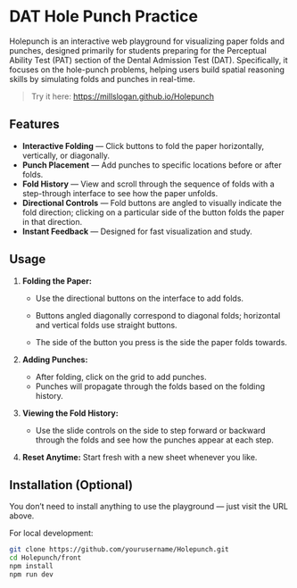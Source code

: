 # DAT Hole Punch Practice
Holepunch is an interactive web playground for visualizing paper folds and punches, designed primarily for students preparing for the Perceptual Ability Test (PAT) section of the Dental Admission Test (DAT). Specifically, it focuses on the hole-punch problems, helping users build spatial reasoning skills by simulating folds and punches in real-time.

> Try it here: https://millslogan.github.io/Holepunch

## Features
* **Interactive Folding** — Click buttons to fold the paper horizontally, vertically, or diagonally.
* **Punch Placement** — Add punches to specific locations before or after folds.
* **Fold History** — View and scroll through the sequence of folds with a step-through interface to see how the paper unfolds.
* **Directional Controls** — Fold buttons are angled to visually indicate the fold direction; clicking on a particular side of the button folds the paper in that direction.
* **Instant Feedback** — Designed for fast visualization and study.

## Usage
1. **Folding the Paper:**
   - Use the directional buttons on the interface to add folds.

   - Buttons angled diagonally correspond to diagonal folds; horizontal and vertical folds use straight buttons.

   - The side of the button you press is the side the paper folds towards.

2. **Adding Punches:**
   - After folding, click on the grid to add punches.
   - Punches will propagate through the folds based on the folding history.

3. **Viewing the Fold History:**

   - Use the slide controls on the side to step forward or backward through the folds and see how the punches appear at each step.

4. **Reset Anytime:** Start fresh with a new sheet whenever you like.

## Installation (Optional)
You don’t need to install anything to use the playground — just visit the URL above.

For local development:

```bash
git clone https://github.com/yourusername/Holepunch.git
cd Holepunch/front
npm install
npm run dev
```

